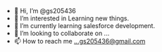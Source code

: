 - 👋 Hi, I’m @gs205436
- 👀 I’m interested in Learning new things.
- 🌱 I’m currently learning salesforce development.
- 💞️ I’m looking to collaborate on ...
- 📫 How to reach me ...gs205436@gmail.com

<!---
gs205436/gs205436 is a ✨ special ✨ repository because its `README.md` (this file) appears on your GitHub profile.
You can click the Preview link to take a look at your changes.
--->

